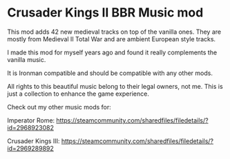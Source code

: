 # Crusader Kings II BBR Music mod

This mod adds 42 new medieval tracks on top of the vanilla ones. They are mostly from Medieval II Total War and are ambient European style tracks.

I made this mod for myself years ago and found it really complements the vanilla music.

It is Ironman compatible and should be compatible with any other mods.

All rights to this beautiful music belong to their legal owners, not me. This is just a collection to enhance the game experience.

Check out my other music mods for:

Imperator Rome: https://steamcommunity.com/sharedfiles/filedetails/?id=2968923082

Crusader Kings III: https://steamcommunity.com/sharedfiles/filedetails/?id=2969289892
